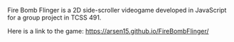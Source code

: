Fire Bomb Flinger is a 2D side-scroller videogame developed in JavaScript for a group project in TCSS 491.

Here is a link to the game: https://arsen15.github.io/FireBombFlinger/
